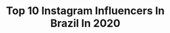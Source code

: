 ---
title: Top 10 Instagram Influencers In Brazil In 2020
description: >-
  Find top Instagram influencers in Brazil in 2020. Most popular hashtags: #challenge #maquiagembrasil #challengemakeup.
platform: Instagram
hits: 82063
text_top: Discover the best Instagram profiles on inBeat.
text_bottom: Our database aggregates 82063 Instagram influencers like this in Brazil for you to collaborate.
profiles:
  - username: "eu_marist"
    fullname: >-
      M A R I    S T E N C E L
    bio: >-
      💥 ASSISTAM OS STORIES 📣 PARCERIAS VIA DIRECT 🎬 YouTuber +16k
    location: "Brazil"
    followers: 4920
    engagement: 9184
    commentsToLikes: 4.224135
    id: ckap5pobgcmv80i78qkfv0doa
    verified: false
    hashtags: "#pegandofogochallenge, #canttouchthischallenge, #nemligochallenge, #brabachallenge"
  - username: "_pascoaal"
    fullname: >-
      YASMIN PASCOAL
    bio: >-
      SP | 17 @miin.lash 💎 Apaixonada por maquiagem💗 📩 Parceria e publicidade via direct ou e-mail. ➡️ Contatoyasminpascoal@gmail.com
    location: "Brazil"
    followers: 8521
    engagement: 5620
    commentsToLikes: 2.507357
    id: ckaoszxrvtr830i78rhjgxkqg
    verified: false
    hashtags: "#makeuplover, #sorteio, #challengemakeup, #maquiagemx"
  - username: "diogoanjosr_"
    fullname: >-
      𝗗𝗶𝗼𝗴𝗼 𝗔𝗻𝗷𝗼𝘀
    bio: >-
      • 𝗢𝗰𝗰𝘂𝗽𝗮𝘁𝗶𝗼𝗻𝗮𝗹 𝗧𝗵𝗲𝗿𝗮𝗽𝗶𝘀𝘁 𝗶𝗻 𝘁𝗿𝗮𝗶𝗻𝗶𝗻𝗴 - 𝗘𝗦𝗦 𝗣𝗼𝗿𝘁𝗼 • -𝟭𝟱% @eunutrition_pt : 𝗗𝗜𝗢𝗚𝗢𝗔𝗡𝗝𝗢𝗦𝟭𝟱 • -𝟱𝟬% @madnesscuff : 𝗗𝗜𝗢𝗚𝗢𝟱𝟬
    location: "Brazil"
    followers: 2207
    engagement: 5401
    commentsToLikes: 0.129517
    id: ck9wf5u8fnbni0j78za2ahgsy
    verified: false
    hashtags: "#tbt, #travel, #instamoment, #insta"
  - username: "_euvitoria"
    fullname: >-
      Vitória Alves ✨
    bio: >-
      Compartilho dicas de cabelo & vida! 🤍 Região dos Lagos| RJ 📌 🎥 YOUTUBE ↴
    location: "Brazil"
    followers: 7119
    engagement: 4612
    commentsToLikes: 0.275026
    id: ck8t7v1xsi2bt0j78cb96em8p
    verified: false
    hashtags: "#cachosperfeitos, #araruama, #cacheiaamiga, #curlynaturalhair"
  - username: "_carolfreitasr"
    fullname: >-
      C A R O L   F R E I T A S
    bio: >-
      BH | 20 | em constante evolução ✨ looks, beleza, dicas e vida real CEO @carolfreitasstore | @carolfreitasmake É novo por aqui?! Clica ai 😮⬇️
    location: "Brazil"
    followers: 3272
    engagement: 4465
    commentsToLikes: 1.921749
    id: ckf5xkqluw0280j233gzb5q6o
    verified: false
    hashtags: "#garotavs"
  - username: "victtsouza"
    fullname: >-
      V I C T Ó R I A
    bio: >-
      • Cristã • 18 anos • Cacheada • Mangaratiba - RJ • facebook: Victória Souza • @paulovicttor_21 💍
    location: "Brazil"
    followers: 7127
    engagement: 4365
    commentsToLikes: 0.086841
    id: ck8tczhxe1ab80j78xk3iuc71
    verified: false
    hashtags: ""
  - username: "naaymacedo"
    fullname: >-
      Nayara Macedo 🦋
    bio: >-
      Ativa as Notificações Digital Influencer Parceria/Contato Direct✨ aceito divulgação 💜
    location: "Brazil"
    followers: 17658
    engagement: 4169
    commentsToLikes: 0.155186
    id: ck0w19nxdi8uw0i1907eb6swb
    verified: false
    hashtags: ""
  - username: "paidrudi"
    fullname: >-
      Cassio Drudi
    bio: >-
      Hello migas e migos 👻 Toda mulher devia andar pelas ruas, pegar um ônibus e se sentir segura e ser tratada com dignidade por todos os homens!
    location: "Brazil"
    followers: 239049
    engagement: 4002
    commentsToLikes: 3.527659
    id: ck8t4djrj6e440j78fmkapzrj
    verified: false
    hashtags: "#familiadrudisempree"
  - username: "karoool_012"
    fullname: >-
      𝕂𝕒𝕣𝕠𝕠𝕝 𝕍𝕚𝕝𝕜
    bio: >-
      🇧🇷 GAÚCHA 🧉 💌Contato via direct 💓💍 @ian_arambula ⬇️solicite mídia kit abaixo⬇️
    location: "Brazil"
    followers: 14531
    engagement: 3727
    commentsToLikes: 0.997707
    id: ckap9v2qqtqbg0i78zpzyh9uv
    verified: false
    hashtags: "#lacoste, #luzdoluarchallenge, #riograndedosul, #caxiasdosulrs"
  - username: "marcodanjos"
    fullname: >-
      Marco dos Anjos "MeiKilo" 👦🏻
    bio: >-
      Miami 🇺🇸| Betim 🇧🇷 💰 Empresário e 1.3 MILHÕES DE INSCRITOS 🔥 Parcerias e Divulgação via email ⬇️ 📧 marcodosanjoscontato@gmail.com
    location: "Brazil"
    followers: 635098
    engagement: 3724
    commentsToLikes: 7.073832
    id: ck14i3yafdiud0i19ibxqazsx
    verified: false
    hashtags: "#matue, #maquinadotempo, #mdt"
cities:
  - name: Rio de Janeiro
    link: /instagram/brazil/rio-de-janeiro
  - name: Sao Paulo
    link: /instagram/brazil/sao-paulo
---